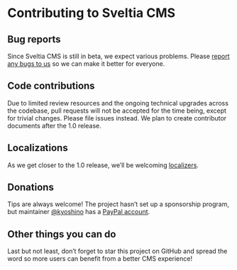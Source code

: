 # Contributing to Sveltia CMS

## Bug reports

Since Sveltia CMS is still in beta, we expect various problems. Please [report any bugs to us](https://github.com/sveltia/sveltia-cms/issues) so we can make it better for everyone.

## Code contributions

Due to limited review resources and the ongoing technical upgrades across the codebase, pull requests will not be accepted for the time being, except for trivial changes. Please file issues instead. We plan to create contributor documents after the 1.0 release.

## Localizations

As we get closer to the 1.0 release, we’ll be welcoming [localizers](https://github.com/sveltia/sveltia-cms/blob/main/src/lib/locales/README.md).

## Donations

Tips are always welcome! The project hasn’t set up a sponsorship program, but maintainer [@kyoshino](https://github.com/kyoshino) has a [PayPal account](https://paypal.me/kohei).

## Other things you can do

Last but not least, don’t forget to star this project on GitHub and spread the word so more users can benefit from a better CMS experience!
